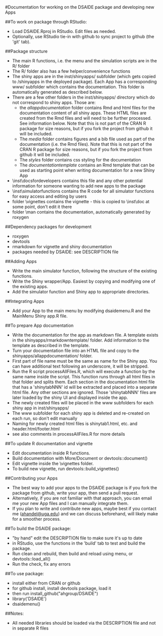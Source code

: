 #Documentation for working on the DSAIDE package and developing new Apps 

##To work on package through RStudio: 
* Load DSAIDE.Rproj in RStudio. Edit files as needed.
* Optionally, use RStudio tie-in with github to sync project to github (the 'git' tab).

##Package structure 
* The main R functions, i.e. the menu and the simulation scripts are in the R/ folder
* The R/ folder also has a few helper/convenience functions
* The shiny apps are in the inst/shinyapps/ subfolder (which gets copied to /shinyapps in the deployed package). Each App has a corresponding www/ subfolder which contains the documentation. This folder is automatically generated as described below.
* There are a few other folders in the inst/shinyapps/ directory which do not correspond to shiny apps. Those are:
    * the _allappdocumentation_ folder contains Rmd and html files for the documentation content of all shiny apps. These HTML files are created from the Rmd files and will need to be further processed. See information below. Note that this is not part of the CRAN R package for size reasons, but if you fork the project from github it will be included.
    * The _media_ folder contains figures and a bib file used as part of the documentation (i.e. the Rmd files). Note that this is not part of the CRAN R package for size reasons, but if you fork the project from github it will be included.
    * The _styles_ folder contains css styling for the documentation
    * The _documentationtemplate_ contains an Rmd template that can be used as starting point when writing documentation for a new Shiny App
* \inst\docsfordevelopers contains this file and any other potential information for someone wanting to add new apps to the package
* \inst\simulatorfunctions contains the R code for all simulator functions for easy access and editing by users
* folder \vignettes contains the vignette - this is copied to \inst\doc at some point, don't edit it there
* folder \man contains the documentation, automatically generated by roxygen

##Dependency packages for development
* roxygen
* devtools
* rmarkdown for vignette and shiny documentation
* packages needed by DSAIDE: see DESCRIPTION file

##Adding Apps
* Write the main simulator function, following the structure of the existing functions.
* Write the Shiny wrapper/App. Easiest by copying and modifying one of the existing apps.
* Add the simulator function and Shiny app to appropriate directories.

##Integrating Apps
* Add your App to the main menu by modifying dsaidemenu.R and the MainMenu Shiny app.R file.

##To prepare App documentation
* Write the documentation for the app as markdown file. A template exists in the shinyapps/rmarkdowntemplate/ folder. Add information to the template as described in the template. 
* Turn your documentation file into an HTML file and copy to the shinyapps/allappdocumentation/ folder. 
* First part of file name must be the same as name for the Shiny app. You can have additional text following an underscore, it will be stripped.  
* Run the R script processAllFiles.R, which will execute a function by the same name inside the script. This function runs through all html files in that folder and splits them. Each section in the documentation html file that has a 'shinytabNNN' id will be extracted and placed into a separate html file. Any other sections are ignored. Those 'shinytabNNN' files are later loaded by the shiny UI and displayed inside the app.
* The newly created files will be placed in the www subfolders for each shiny app in inst/shinyapps/
* The www subfolder for each shiny app is deleted and re-created on each run, so don't edit manually
* Naming for newly created html files is shinytab1.html, etc. and header.html/footer.html
* see also comments in processAllFiles.R for more details

##To update R documentation and vignette
* Edit documentation inside R functions. 
* Build documentation with More/Document or devtools::document()
* Edit vignette inside the \vignettes folder.
* To build new vignette, run devtools::build_vignettes()

##Contributing your Apps
* The best way to add your apps to the DSAIDE package is if you fork the package from github, write your app, then send a pull request.
* Alternatively, if you are not familiar with that approach, you can email me your new App files and I can manually integrate them.
* If you plan to write and contribute new apps, maybe best if you contact me (ahandel@uga.edu) and we can discuss beforehand, will likely make for a smoother process.

##To build the DSAIDE package:
* "by hand" edit the DESCRIPTION file to make sure it's up to date
* in RStudio, use the functions in the 'build' tab to test and build the package.
* Run clean and rebuild, then build and reload using menu, or devtools::load_all()
* Run the check, fix any errors 

##To use package:
* install either from CRAN or github
* for github install, install devtools package, load it
* then run install_github("ahgroup/DSAIDE")
* library('DSAIDE') 
* dsaidemenu()

##Notes:
* All needed libraries should be loaded via the DESCRIPTION file and not in separate R files